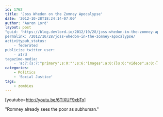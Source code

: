 ```yaml
---
id: 1762
title: 'Joss Whedon on the Zomney Apocalypse'
date: '2012-10-28T18:24:14-07:00'
author: 'Aaron Lord'
layout: post
"guid: 'https://blog.devlord.io/2012/10/28/joss-whedon-in-the-zomney-apocalypse/'
permalink: /2012/10/28/joss-whedon-in-the-zomney-apocalypse/
activitypub_status:
    - federated
publicize_twitter_user:
    - a1rd
tagazine-media:
    - 'a:7:{s:7:"primary";s:0:"";s:6:"images";a:0:{}s:6:"videos";a:0:{}s:11:"image_count";i:0;s:6:"author";s:8:"28099389";s:7:"blog_id";s:8:"28571045";s:9:"mod_stamp";s:19:"2012-10-29 02:24:35";}'
categories:
    - Politics
    - 'Social Justice'
tags:
    - zombies
---
```


[youtube=http://youtu.be/6TiXUF9xbTo]

"Romney already sees the poor as subhuman."